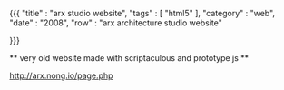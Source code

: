{{{
    "title"    : "arx studio website",
    "tags"     : [ "html5" ],
    "category" : "web",
    "date"     : "2008",
    "row"  : "arx architecture studio website"

}}}

** very old website made with scriptaculous and prototype js **

http://arx.nong.io/page.php
